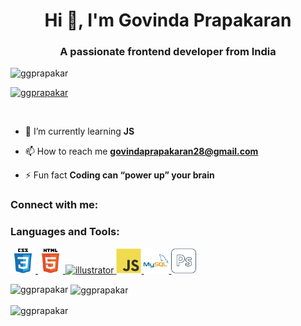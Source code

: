 <h1 align="center">Hi 👋, I'm Govinda Prapakaran</h1>
<h3 align="center">A passionate frontend developer from India</h3>

<p align="left"> <img src="https://komarev.com/ghpvc/?username=ggprapakar&label=Profile%20views&color=0e75b6&style=flat" alt="ggprapakar" /> </p>

<p align="left"> <a href="https://github.com/ryo-ma/github-profile-trophy"><img src="https://github-profile-trophy.vercel.app/?username=ggprapakar" alt="ggprapakar" /></a> </p>

<p align="left"> <a href="https://twitter.com/" target="blank"><img src="https://img.shields.io/twitter/follow/?logo=twitter&style=for-the-badge" alt="" /></a> </p>

- 🌱 I’m currently learning **JS**

- 📫 How to reach me **govindaprapakaran28@gmail.com**

- ⚡ Fun fact **Coding can “power up” your brain**

<h3 align="left">Connect with me:</h3>
<p align="left">
</p>

<h3 align="left">Languages and Tools:</h3>
<p align="left"> <a href="https://www.w3schools.com/css/" target="_blank" rel="noreferrer"> <img src="https://raw.githubusercontent.com/devicons/devicon/master/icons/css3/css3-original-wordmark.svg" alt="css3" width="40" height="40"/> </a> <a href="https://www.w3.org/html/" target="_blank" rel="noreferrer"> <img src="https://raw.githubusercontent.com/devicons/devicon/master/icons/html5/html5-original-wordmark.svg" alt="html5" width="40" height="40"/> </a> <a href="https://www.adobe.com/in/products/illustrator.html" target="_blank" rel="noreferrer"> <img src="https://www.vectorlogo.zone/logos/adobe_illustrator/adobe_illustrator-icon.svg" alt="illustrator" width="40" height="40"/> </a> <a href="https://developer.mozilla.org/en-US/docs/Web/JavaScript" target="_blank" rel="noreferrer"> <img src="https://raw.githubusercontent.com/devicons/devicon/master/icons/javascript/javascript-original.svg" alt="javascript" width="40" height="40"/> </a> <a href="https://www.mysql.com/" target="_blank" rel="noreferrer"> <img src="https://raw.githubusercontent.com/devicons/devicon/master/icons/mysql/mysql-original-wordmark.svg" alt="mysql" width="40" height="40"/> </a> <a href="https://www.photoshop.com/en" target="_blank" rel="noreferrer"> <img src="https://raw.githubusercontent.com/devicons/devicon/master/icons/photoshop/photoshop-line.svg" alt="photoshop" width="40" height="40"/> </a> </p>

<p><img align="left" src="https://github-readme-stats.vercel.app/api/top-langs?username=ggprapakar&show_icons=true&locale=en&layout=compact" alt="ggprapakar" /></p>

<p>&nbsp;<img align="center" src="https://github-readme-stats.vercel.app/api?username=ggprapakar&show_icons=true&locale=en" alt="ggprapakar" /></p>

<p><img align="center" src="https://github-readme-streak-stats.herokuapp.com/?user=ggprapakar&" alt="ggprapakar" /></p>
